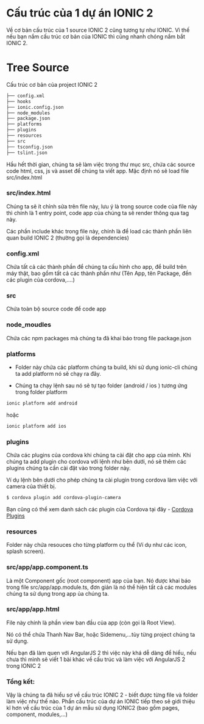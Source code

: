 # Cấu trúc của 1 dự án IONIC 2
Về cơ bản cấu trúc của 1 source IONIC 2 cũng tương tự như IONIC.
Vì thế nếu bạn nắm cấu trúc cơ bản của IONIC thì cũng nhanh chóng nắm bắt IONIC 2.

# Tree Source
Cấu trúc cơ bản của project IONIC 2
```sh
├── config.xml
├── hooks
├── ionic.config.json
├── node_modules
├── package.json
├── platforms
├── plugins
├── resources
├── src
├── tsconfig.json
├── tslint.json
```

Hầu hết thời gian, chúng ta sẽ làm việc trong thư mục src, chứa các source code html, css, js và asset để chúng ta viết app.
Mặc định nó sẽ load file src/index.html

### src/index.html
Chúng ta sẽ ít chỉnh sửa trên file này, lưu ý là trong source code của file này thì <ion-app></ion-app> chính là 1 entry point, code app của chúng ta sẽ render thông qua tag này.

Các phần include khác trong file này, chính là để load các thành phần liên quan build IONIC 2 (thường gọi là dependencies)

### config.xml
Chứa tất cả các thành phần để chúng ta cấu hình cho app, để build trên máy thật, bao gồm tất cả các thành phần như (Tên App, tên Package, đền các plugin của cordova,....)

### src
Chứa toàn bộ source code để code app

### node_moudles
Chứa các npm packages mà chúng ta đã khai báo trong file package.json

### platforms
* Folder này chứa các platform chúng ta build, khi sử dụng ionic-cli chúng ta add platform nó sẽ chạy ra đây.

* Chúng ta chạy lệnh sau nó sẽ tự tạo folder (android / ios ) tương ứng trong folder platform

```sh
ionic platform add android
```

hoặc
```sh
ionic platform add ios
```
### plugins
Chứa các plugins của cordova khi chúng ta cài đặt cho app của mình.
Khi chúng ta add plugin cho cordova với lệnh như bên dưới, nó sẽ thêm các plugins chúng ta cần cài đặt vào trong folder này.

Ví dụ lệnh bên dưới cho phép chúng ta cài plugin trong cordova làm việc với camera của thiết bị.
```sh
$ cordova plugin add cordova-plugin-camera
```
Bạn cũng có thể xem danh sách các plugin của Cordova tại đây - [Cordova Plugins]

### resources
Folder này chứa resouces cho từng platform cụ thể (Ví dụ như các icon, splash screen).

### src/app/app.component.ts
Là một Component gốc (root component) app của bạn. Nó được khai báo trong file src/app/app.module.ts, đơn giản là nó thể hiện tất cả các modules chúng ta sử dụng trong app ủa chúng ta.

### src/app/app.html
File này chính là phần view ban đầu của app (còn gọi là Root View).

Nó có thể chứa Thanh Nav Bar, hoặc Sidemenu,...tùy từng project chúng ta sử dụng.

Nếu bạn đã làm quen với AngularJS 2 thì việc này khá dễ dàng để hiểu, nếu chưa thì mình sẽ viết 1 bài khác về cấu trúc và làm việc với AngularJS 2 trong IONIC 2

### Tổng kết:
Vậy là chúng ta đã hiểu sơ về cấu trúc IONIC 2 - biết được từng file và folder làm việc như thế nào.
Phần cấu trúc của dự án IONIC tiếp theo sẽ giới thiệu kĩ hơn về cấu trúc của 1 dự án mẫu sử dụng IONIC2 (bao gồm pages, component, modules,...)

[Cordova Plugins]: https://cordova.apache.org/plugins/

[NodeJS]: <https://nodejs.org/en/>
